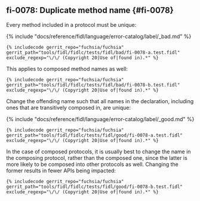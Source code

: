 ## fi-0078: Duplicate method name {#fi-0078}

Every method included in a protocol must be unique:

{% include "docs/reference/fidl/language/error-catalog/label/_bad.md" %}

```fidl
{% includecode gerrit_repo="fuchsia/fuchsia" gerrit_path="tools/fidl/fidlc/tests/fidl/bad/fi-0078-a.test.fidl" exclude_regexp="\/\/ (Copyright 20|Use of|found in).*" %}
```

This applies to composed method names as well:

```fidl
{% includecode gerrit_repo="fuchsia/fuchsia" gerrit_path="tools/fidl/fidlc/tests/fidl/bad/fi-0078-b.test.fidl" exclude_regexp="\/\/ (Copyright 20|Use of|found in).*" %}
```

Change the offending name such that all names in the declaration, including ones
that are transitively composed in, are unique:

{% include "docs/reference/fidl/language/error-catalog/label/_good.md" %}

```fidl
{% includecode gerrit_repo="fuchsia/fuchsia" gerrit_path="tools/fidl/fidlc/tests/fidl/good/fi-0078-a.test.fidl" exclude_regexp="\/\/ (Copyright 20|Use of|found in).*" %}
```

In the case of composed protocols, it is usually best to change the name in the
composing protocol, rather than the composed one, since the latter is more
likely to be composed into other protocols as well. Changing the former results
in fewer APIs being impacted:

```fidl
{% includecode gerrit_repo="fuchsia/fuchsia" gerrit_path="tools/fidl/fidlc/tests/fidl/good/fi-0078-b.test.fidl" exclude_regexp="\/\/ (Copyright 20|Use of|found in).*" %}
```
